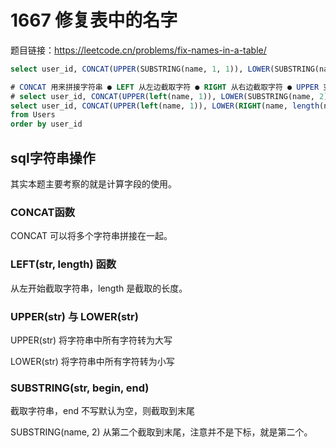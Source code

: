 # 1667 修复表中的名字

题目链接：<https://leetcode.cn/problems/fix-names-in-a-table/>

```sql
select user_id, CONCAT(UPPER(SUBSTRING(name, 1, 1)), LOWER(SUBSTRING(name, 2))) name  from Users order by user_id;

# CONCAT 用来拼接字符串 ● LEFT 从左边截取字符 ● RIGHT 从右边截取字符 ● UPPER 变为大写 ● LOWER 变为小写 ● LENGTH 获取字符串长度
# select user_id, CONCAT(UPPER(left(name, 1)), LOWER(SUBSTRING(name, 2))) as name
select user_id, CONCAT(UPPER(left(name, 1)), LOWER(RIGHT(name, length(name) - 1))) as name
from Users
order by user_id
```

## sql字符串操作

其实本题主要考察的就是计算字段的使用。

### CONCAT函数

CONCAT 可以将多个字符串拼接在一起。

### LEFT(str, length) 函数

从左开始截取字符串，length 是截取的长度。

### UPPER(str) 与 LOWER(str)

UPPER(str) 将字符串中所有字符转为大写

LOWER(str) 将字符串中所有字符转为小写

### SUBSTRING(str, begin, end)

截取字符串，end 不写默认为空，则截取到末尾

SUBSTRING(name, 2) 从第二个截取到末尾，注意并不是下标，就是第二个。
